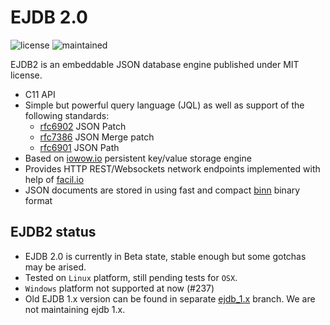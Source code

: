 # EJDB 2.0

![license](https://img.shields.io/github/license/Softmotions/ejdb.svg) ![maintained](https://img.shields.io/maintenance/yes/2019.svg)


EJDB2 is an embeddable JSON database engine published under MIT license.

* C11 API
* Simple but powerful query language (JQL) as well as support of the following standards:
  * [rfc6902](https://tools.ietf.org/html/rfc6902) JSON Patch
  * [rfc7386](https://tools.ietf.org/html/rfc7386) JSON Merge patch
  * [rfc6901](https://tools.ietf.org/html/rfc6901) JSON Path
* Based on [iowow.io](http://iowow.io) persistent key/value storage engine
* Provides HTTP REST/Websockets network endpoints implemented with help of [facil.io](http://facil.io)
* JSON documents are stored in using fast and compact [binn](https://github.com/liteserver/binn) binary format


## EJDB2 status

* EJDB 2.0 is currently in Beta state, stable enough but some gotchas may be arised.
* Tested on `Linux` platform, still pending tests for `OSX`.
* `Windows` platform not supported at now (#237)
* Old EJDB 1.x version can be found in separate [ejdb_1.x](https://github.com/Softmotions/ejdb/tree/ejdb_1.x) branch.
  We are not maintaining ejdb 1.x.

